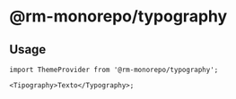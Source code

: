 # @rm-monorepo/typography

## Usage

```tsx
import ThemeProvider from '@rm-monorepo/typography';

<Tipography>Texto</Typography>;
```
